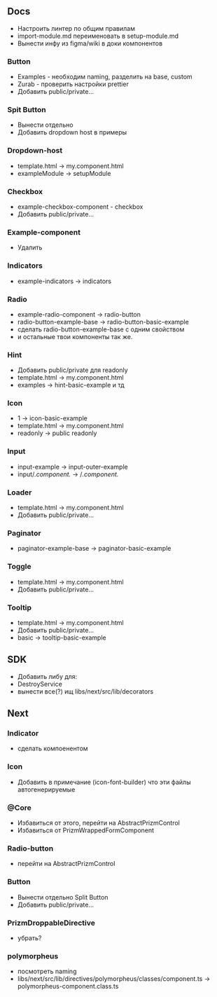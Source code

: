 ## Docs

- Настроить линтер по общим правилам
- import-module.md переименовать в setup-module.md
- Вынести инфу из figma/wiki в доки компонентов

### Button

- Examples - необходим naming, разделить на base, custom
- Zurab - проверить настройки prettier
- Добавить public/private...

### Spit Button

- Вынести отдельно
- Добавить dropdown host в примеры 

### Dropdown-host

- template.html -> my.component.html
- exampleModule -> setupModule

### Checkbox

- example-checkbox-component - checkbox
- Добавить public/private...

### Example-component

- Удалить

### Indicators

- example-indicators -> indicators

### Radio

- example-radio-component -> radio-button
- radio-button-example-base -> radio-button-basic-example
- сделать radio-button-example-base c одним свойством
- и остальные твои компоненты так же.

### Hint

- Добавить public/private для readonly
- template.html -> my.component.html
- examples -> hint-basic-example и тд

### Icon

- 1 -> icon-basic-example
- template.html -> my.component.html
- readonly -> public readonly

### Input

- input-example -> input-outer-example
- input/_.component._ -> /_.component._

### Loader

- template.html -> my.component.html
- Добавить public/private...

### Paginator

- paginator-example-base -> paginator-basic-example

### Toggle

- template.html -> my.component.html
- Добавить public/private...

### Tooltip

- template.html -> my.component.html
- Добавить public/private...
- basic -> tooltip-basic-example

## SDK

- Добавить либу для:
- DestroyService
- вынести все(?) ищ libs/next/src/lib/decorators

## Next

### Indicator

- сделать компоенентом

### Icon

- Добавить в примечание (icon-font-builder) что эти файлы автогенерируемые

### @Core

- Избавиться от этого, перейти на AbstractPrizmControl
- Избавиться от PrizmWrappedFormComponent

### Radio-button

- перейти на AbstractPrizmControl

### Button

- Вынести отдельно Split Button
- Добавить public/private...

### PrizmDroppableDirective

- убрать?

### polymorpheus

- посмотреть naming
- libs/next/src/lib/directives/polymorpheus/classes/component.ts -> polymorpheus-component.class.ts
